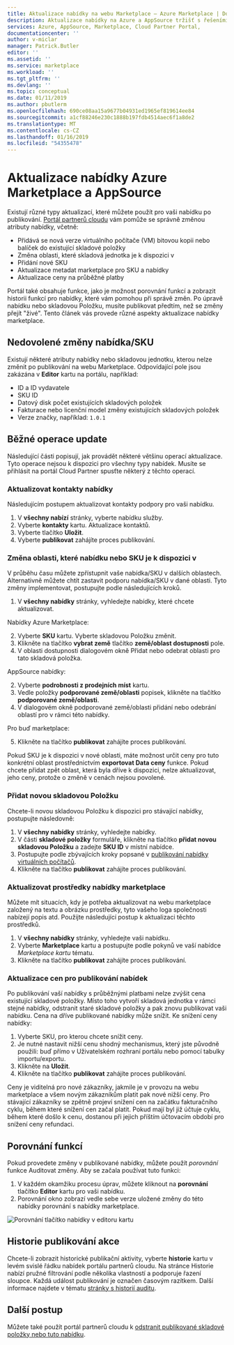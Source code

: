 ```yaml
---
title: Aktualizace nabídky na webu Marketplace – Azure Marketplace | Dokumentace Microsoftu
description: Aktualizace nabídky na Azure a AppSource tržišť s řešeními pomocí portál Cloud Partner
services: Azure, AppSource, Marketplace, Cloud Partner Portal,
documentationcenter: ''
author: v-miclar
manager: Patrick.Butler
editor: ''
ms.assetid: ''
ms.service: marketplace
ms.workload: ''
ms.tgt_pltfrm: ''
ms.devlang: ''
ms.topic: conceptual
ms.date: 01/11/2019
ms.author: pbutlerm
ms.openlocfilehash: 690ce08aa15a9677b04931ed1965ef819614ee84
ms.sourcegitcommit: a1cf88246e230c1888b197fdb4514aec6f1a8de2
ms.translationtype: MT
ms.contentlocale: cs-CZ
ms.lasthandoff: 01/16/2019
ms.locfileid: "54355478"
---
```

# <a name="update-azure-marketplace-and-appsource-offers"></a>Aktualizace nabídky Azure Marketplace a AppSource

Existují různé typy aktualizací, které můžete použít pro vaši nabídku po publikování.  [Portál partnerů cloudu](https://cloudpartner.azure.com/) vám pomůže se správně změnou atributy nabídky, včetně:

-  Přidává se nová verze virtuálního počítače (VM) bitovou kopii nebo balíček do existující skladové položky
-  Změna oblasti, které skladová jednotka je k dispozici v
-  Přidání nové SKU
-  Aktualizace metadat marketplace pro SKU a nabídky 
-  Aktualizace ceny na průběžné platby

Portál také obsahuje funkce, jako je možnost porovnání funkcí a zobrazit historii funkcí pro nabídky, které vám pomohou při správě změn.  Po úpravě nabídku nebo skladovou Položku, musíte publikovat předtím, než se změny přejít "živé".  Tento článek vás provede různé aspekty aktualizace nabídky marketplace.

## <a name="unpermitted-changes-to-an-offersku"></a>Nedovolené změny nabídka/SKU

Existují některé atributy nabídky nebo skladovou jednotku, kterou nelze změnit po publikování na webu Marketplace.  Odpovídající pole jsou zakázána v **Editor** kartu na portálu, například:  

- ID a ID vydavatele
- SKU ID 
- Datový disk počet existujících skladových položek
- Fakturace nebo licenční model změny existujících skladových položek
- Verze značky, například: `1.0.1`


## <a name="common-update-operations"></a>Běžné operace update

Následující části popisují, jak provádět některé většinu operací aktualizace.  Tyto operace nejsou k dispozici pro všechny typy nabídek.  Musíte se přihlásit na portál Cloud Partner spusťte některý z těchto operací.


### <a name="update-offer-contacts"></a>Aktualizovat kontakty nabídky

Následujícím postupem aktualizovat kontakty podpory pro vaši nabídku.
1. V **všechny nabízí** stránky, vyberte nabídku služby.
2. Vyberte **kontakty** kartu. Aktualizace kontaktů.
3. Vyberte tlačítko **Uložit**.
4. Vyberte **publikovat** zahájíte proces publikování.


### <a name="change-regions-an-offer-or-sku-is-available-in"></a>Změna oblasti, které nabídku nebo SKU je k dispozici v

V průběhu času můžete zpřístupnit vaše nabídka/SKU v dalších oblastech.
Alternativně můžete chtít zastavit podporu nabídka/SKU v dané oblasti.
Tyto změny implementovat, postupujte podle následujících kroků.

1. V **všechny nabídky** stránky, vyhledejte nabídky, které chcete aktualizovat.

Nabídky Azure Marketplace:

2. Vyberte **SKU** kartu.  Vyberte skladovou Položku změnit.
3. Klikněte na tlačítko **vybrat země** tlačítko **země/oblast dostupnosti** pole.
4. V oblasti dostupnosti dialogovém okně Přidat nebo odebrat oblasti pro tato skladová položka.

AppSource nabídky:

2. Vyberte **podrobnosti z prodejních míst** kartu.
3. Vedle položky **podporované země/oblasti** popisek, klikněte na tlačítko **podporované země/oblasti**. 
4. V dialogovém okně podporované země/oblasti přidání nebo odebrání oblastí pro v rámci této nabídky.

Pro buď marketplace:

5. Klikněte na tlačítko **publikovat** zahájíte proces publikování. 

Pokud SKU je k dispozici v nové oblasti, máte možnost určit ceny pro tuto konkrétní oblast prostřednictvím **exportovat Data ceny** funkce. Pokud chcete přidat zpět oblast, která byla dříve k dispozici, nelze aktualizovat, jeho ceny, protože o změně v cenách nejsou povolené.


### <a name="add-a-new-sku"></a>Přidat novou skladovou Položku 

Chcete-li novou skladovou Položku k dispozici pro stávající nabídky, postupujte následovně:

1. V **všechny nabídky** stránky, vyhledejte nabídky.
3. V části **skladové položky** formuláře, klikněte na tlačítko **přidat novou skladovou Položku** a zadejte **SKU ID** v místní nabídce.
4. Postupujte podle zbývajících kroky popsané v [publikování nabídky virtuálních počítačů](../virtual-machine/cpp-publish-offer.md).
5. Klikněte na tlačítko **publikovat** zahájíte proces publikování.


### <a name="update-offer-marketplace-assets"></a>Aktualizovat prostředky nabídky marketplace

Můžete mít situacích, kdy je potřeba aktualizovat na webu marketplace založený na textu a obrázku prostředky, tyto vašeho loga společnosti nabízejí popis atd. Použijte následující postup k aktualizaci těchto prostředků.

1. V **všechny nabídky** stránky, vyhledejte vaši nabídku. 
2. Vyberte **Marketplace** kartu a postupujte podle pokynů ve vaší nabídce *Marketplace kartu* tématu.
3. Klikněte na tlačítko **publikovat** zahájíte proces publikování.


### <a name="update-pricing-on-published-offers"></a>Aktualizace cen pro publikování nabídek

Po publikování vaší nabídky s průběžnými platbami nelze zvýšit cena existující skladové položky.  Místo toho vytvoří skladová jednotka v rámci stejné nabídky, odstranit staré skladové položky a pak znovu publikovat vaši nabídku. Cena na dříve publikované nabídky může snížit. Ke snížení ceny nabídky:

1. Vyberte SKU, pro kterou chcete snížit ceny.
2. Je nutné nastavit nižší cenu shodný mechanismus, který jste původně použili: buď přímo v Uživatelském rozhraní portálu nebo pomocí tabulky importu/exportu.
3. Klikněte na **Uložit**.
4. Klikněte na tlačítko **publikovat** zahájíte proces publikování.

Ceny je viditelná pro nové zákazníky, jakmile je v provozu na webu marketplace a všem novým zákazníkům platit pak nové nižší ceny.  Pro stávající zákazníky se zpětně projeví snížení cen na začátku fakturačního cyklu, během které snížení cen začal platit.  Pokud mají byl již účtuje cyklu, během které došlo k cenu, dostanou při jejich příštím účtovacím období pro snížení ceny refundaci.


## <a name="compare-feature"></a>Porovnání funkcí

Pokud provedete změny v publikované nabídky, můžete použít *porovnání* funkce Auditovat změny. Aby se začala používat tuto funkci:

1. V každém okamžiku procesu úprav, můžete kliknout na **porovnání** tlačítko **Editor** kartu pro vaši nabídku.
2. Porovnání okno zobrazí vedle sebe verze uložené změny do této nabídky porovnání s nabídky marketplace. 

![Porovnání tlačítko nabídky v editoru kartu](./media/offer-compare-button.png)


## <a name="history-of-publishing-actions"></a>Historie publikování akce

Chcete-li zobrazit historické publikační aktivity, vyberte **historie** kartu v levém svislé řádku nabídek portálu partnerů cloudu.  Na stránce Historie nabízí pružné filtrování podle několika vlastností a podporuje řazení sloupce.  Každá událost publikování je označen časovým razítkem.  Další informace najdete v tématu [stránky s historií auditu](../portal-tour/cpp-history-page.md).


## <a name="next-steps"></a>Další postup

Můžete také použít portál partnerů cloudu k [odstranit publikované skladové položky nebo tuto nabídku](./cpp-delete-offer.md).
